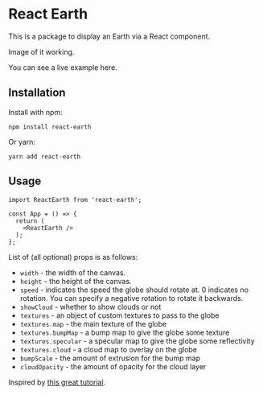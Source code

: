 # React Earth

This is a package to display an Earth via a React component.

Image of it working.

You can see a live example here.

## Installation

Install with npm:
```
npm install react-earth
```

Or yarn:
```
yarn add react-earth
```

## Usage

```
import ReactEarth from 'react-earth';

const App = () => {
  return (
    <ReactEarth />
  );
};
```

List of (all optional) props is as follows:
* `width` - the width of the canvas.
* `height` - the height of the canvas.
* `speed` - indicates the speed the globe should rotate at. 0 indicates no rotation. You can specify a negative rotation to rotate it backwards.
* `showCloud` - whether to show clouds or not
* `textures` - an object of custom textures to pass to the globe
* `textures.map` - the main texture of the globe
* `textures.bumpMap` - a bump map to give the globe some texture
* `textures.specular` - a specular map to give the globe some reflectivity
* `textures.cloud` - a cloud map to overlay on the globe
* `bumpScale` - the amount of extrusion for the bump map
* `cloudOpacity` - the amount of opacity for the cloud layer

Inspired by [this great tutorial](http://learningthreejs.com/blog/2013/09/16/how-to-make-the-earth-in-webgl/).
